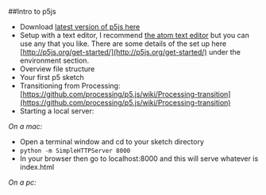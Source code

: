 ##Intro to p5js
  * Download [latest version of p5js here](http://p5js.org/download/)
  * Setup with a text editor, I recommend [the atom text editor](https://atom.io/) but you can use any that you like. There are some details of the set up here [http://p5js.org/get-started/](http://p5js.org/get-started/) under the environment section.
  * Overview file structure
  * Your first p5 sketch
  * Transitioning from Processing: [https://github.com/processing/p5.js/wiki/Processing-transition](https://github.com/processing/p5.js/wiki/Processing-transition)
  * Starting a local server:  

*On a mac:*
  
  * Open a terminal window and cd to your sketch directory
  * ```python -m SimpleHTTPServer 8000```
  *  In your browser then go to localhost:8000 and this will serve whatever is index.html
  
*On a pc:*
  

  
  